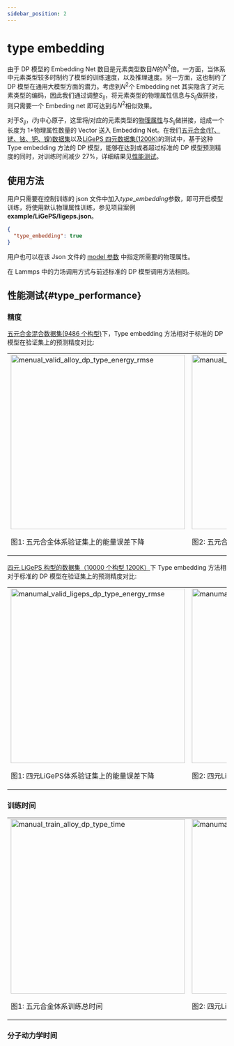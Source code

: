 ```yaml
---
sidebar_position: 2
---
```


# type embedding

由于 DP 模型的 Embedding Net 数目是元素类型数目$N$的$N^2$倍。一方面，当体系中元素类型较多时制约了模型的训练速度，以及推理速度。另一方面，这也制约了 DP 模型在通用大模型方面的潜力。考虑到$N^2$个 Embedding net 其实隐含了对元素类型的编码，因此我们通过调整$S_{ij}$，将元素类型的物理属性信息与$S_{ij}$做拼接，则只需要一个 Embeding net 即可达到与$N^2$相似效果。

对于$S_{ij}$，$i$为中心原子，这里将$j$对应的元素类型的[物理属性](../../Parameter%20details#type_physical_property)与$S_{ij}$做拼接，组成一个长度为 1+物理属性数量的 Vector 送入 Embedding Net。在我们[五元合金(钌、铑、铱、钯、镍)数据集](https://github.com/LonxunQuantum/PWMLFF_library/tree/main/alloy/Ru_Rh_Ir_Pd_Ni)以及[LiGePS 四元数据集(1200K)](https://github.com/LonxunQuantum/PWMLFF_library/tree/main/LiGePS)的测试中，基于这种 Type embedding 方法的 DP 模型，能够在达到或者超过标准的 DP 模型预测精度的同时，对训练时间减少 27%，详细结果见[性能测试](#type_performance)。

## 使用方法

用户只需要在控制训练的 json 文件中加入$type\_embedding$参数，即可开启模型训练，将使用默认物理属性训练，参见项目案例 **example/LiGePS/ligeps.json**。

```json
{
  "type_embedding": true
}
```

用户也可以在该 Json 文件的 [model 参数](../../Parameter%20details#type_physical_property) 中指定所需要的物理属性。

在 Lammps 中的力场调用方式与前述标准的 DP 模型调用方法相同。

## 性能测试{#type_performance}

### 精度

[五元合金混合数据集(9486 个构型)](https://github.com/LonxunQuantum/PWMLFF_library/tree/main/alloy/Ru_Rh_Ir_Pd_Ni)下，Type embedding 方法相对于标准的 DP 模型在验证集上的预测精度对比:

<table>
  <tr>
    <td>
      <img src={require("./picture_wu/menual_valid_alloy_dp_type_energy_rmse.png").default} alt="menual_valid_alloy_dp_type_energy_rmse" width="400" />
      <p>图1: 五元合金体系验证集上的能量误差下降</p>
    </td>
    <td>
      <img src={require("./picture_wu/manual_train_alloy_dp_type_force_rmse.png").default} alt="manual_train_alloy_dp_type_force_rmse" width="400" />
      <p>图2: 五元合金体系验证集上的力误差下降</p>
    </td>
  </tr>
</table>

[四元 LiGePS 构型的数据集（10000 个构型 1200K）](https://github.com/LonxunQuantum/PWMLFF_library/tree/main/LiGePS)下 Type embedding 方法相对于标准的 DP 模型在验证集上的预测精度对比:

<table>
  <tr>
    <td>
      <img src={require("./picture_wu/manumal_valid_ligeps_dp_type_energy_rmse.png").default} alt="manumal_valid_ligeps_dp_type_energy_rmse" width="400" />
      <p>图1: 四元LiGePS体系验证集上的能量误差下降</p>
    </td>
    <td>
      <img src={require("./picture_wu/manumal_valid_ligeps_dp_type_force_rmse.png").default} alt="manumal_valid_ligeps_dp_type_force_rmse" width="400" />
      <p>图2: 四元LiGePS体系验证集上的力误差下降</p>
    </td>
  </tr>
</table>

### 训练时间

<table>
  <tr>
    <td>
      <img src={require("./picture_wu/manual_train_alloy_dp_type_time.png").default} alt="manual_train_alloy_dp_type_time" width="400" />
      <p>图1: 五元合金体系训练总时间</p>
    </td>
    <td>
      <img src={require("./picture_wu/manumal_valid_ligeps_dp_type_time.png").default} alt="manumal_valid_ligeps_dp_type_time" width="400" />
      <p>图2: 四元LiGePS体系训练总时间</p>
    </td>
  </tr>
</table>

### 分子动力学时间
